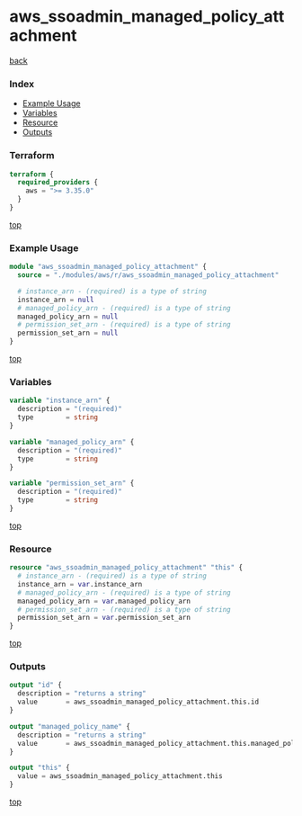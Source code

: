 # aws_ssoadmin_managed_policy_attachment

[back](../aws.md)

### Index

- [Example Usage](#example-usage)
- [Variables](#variables)
- [Resource](#resource)
- [Outputs](#outputs)

### Terraform

```terraform
terraform {
  required_providers {
    aws = ">= 3.35.0"
  }
}
```

[top](#index)

### Example Usage

```terraform
module "aws_ssoadmin_managed_policy_attachment" {
  source = "./modules/aws/r/aws_ssoadmin_managed_policy_attachment"

  # instance_arn - (required) is a type of string
  instance_arn = null
  # managed_policy_arn - (required) is a type of string
  managed_policy_arn = null
  # permission_set_arn - (required) is a type of string
  permission_set_arn = null
}
```

[top](#index)

### Variables

```terraform
variable "instance_arn" {
  description = "(required)"
  type        = string
}

variable "managed_policy_arn" {
  description = "(required)"
  type        = string
}

variable "permission_set_arn" {
  description = "(required)"
  type        = string
}
```

[top](#index)

### Resource

```terraform
resource "aws_ssoadmin_managed_policy_attachment" "this" {
  # instance_arn - (required) is a type of string
  instance_arn = var.instance_arn
  # managed_policy_arn - (required) is a type of string
  managed_policy_arn = var.managed_policy_arn
  # permission_set_arn - (required) is a type of string
  permission_set_arn = var.permission_set_arn
}
```

[top](#index)

### Outputs

```terraform
output "id" {
  description = "returns a string"
  value       = aws_ssoadmin_managed_policy_attachment.this.id
}

output "managed_policy_name" {
  description = "returns a string"
  value       = aws_ssoadmin_managed_policy_attachment.this.managed_policy_name
}

output "this" {
  value = aws_ssoadmin_managed_policy_attachment.this
}
```

[top](#index)